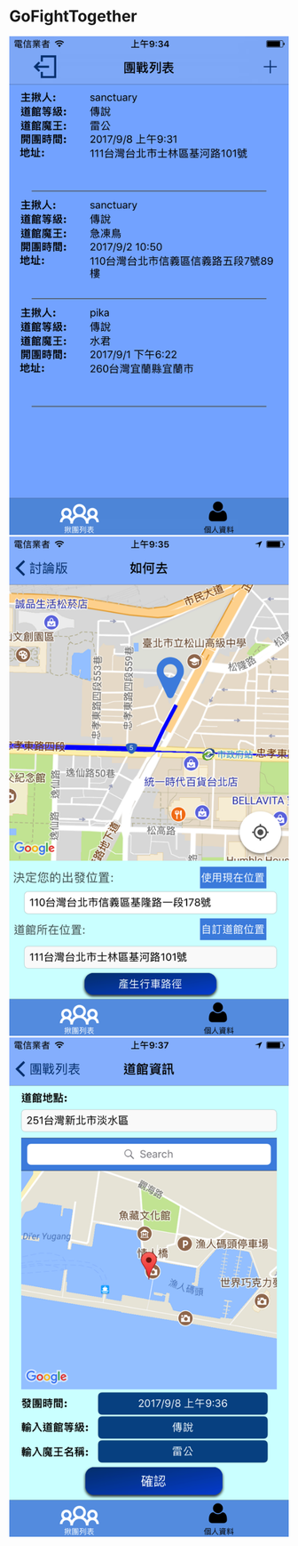 # GoFightTogether 

![img](https://github.com/WeiTsungCheng/Project2/blob/master/photo1.png) ![img](https://github.com/WeiTsungCheng/Project2/blob/master/photo2.png) ![img](https://github.com/WeiTsungCheng/Project2/blob/master/photo3.png)
